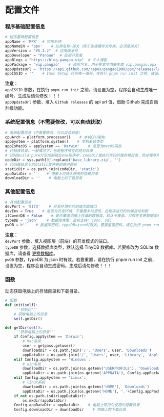 # 配置文件

### 程序基础配置信息

```Python
# 程序基础配置信息
appName = 'PPX'  # 应用名称
appNameEN = 'ppx'    # 应用名称-英文（用于生成缓存文件夹，必须是英文）
appVersion = "V5.3.2"  # 应用版本号
appDeveloper = "PanGao"  # 应用开发者
appBlogs = "https://blog.pangao.vip"  # 个人博客
appPackage = 'vip.pangao'    # 应用包名，用于在本地电脑生成 vip.pangao.ppx 唯一文件夹
appUpdateUrl = 'https://api.github.com/repos/pangao1990/ppx/releases/latest'    # 获取程序更新信息 https://api.github.com/repos/pangao1990/ppx/releases/latest
appISSID = ''    # Inno Setup 打包唯一编号。在执行 pnpm run init 之前，请设置为空，程序会自动生成唯一编号，生成后请勿修改！！！
```

**注意：**  
`appISSID` 参数，在执行 `pnpm run init` 之前，请设置为空，程序会自动生成唯一编号，生成后请勿修改！！！  
`appUpdateUrl` 参数，填入 `Github releases` 的 api url 值，借助 Github 完成自动升级功能。

### 系统配置信息（不需要修改，可以自动获取）

```Python
# 系统配置信息（不需要修改，可以自动获取）
cpuArch = platform.processor()    # 本机CPU架构
appSystem = platform.system()    # 本机系统类型
appIsMacOS = appSystem == 'Darwin'    # 是否为macOS系统
# 代码根目录，一般情况下，也是程序所在的绝对目录
#（但在build:pure打包成的独立exe程序中，codeDir是执行代码的缓存根目录，而非程序所在的绝对目录）
codeDir = sys.path[0].replace('base_library.zip', '')
# 代码根目录下的static文件夹的绝对路径
staticDir = os.path.join(codeDir, 'static')
appDataDir = ''    # 电脑上可持久使用的隐藏目录
downloadDir = ''    # 电脑上的下载目录
```

### 其他配置信息

```Python
# 其他配置信息
devPort = '5173'    # 开发环境中的前端页面端口
devEnv = True    # 是否为开发环境，不需要手动更改，在程序运行的时候自动判断
ifCoverDB = False    # 是否覆盖电脑上存储的数据库，默认不覆盖。只有在变更数据库密码或者数据库改动非常大，不得已的情况下才建议覆盖数据库
typeDB = 'json'    # 数据库类型，目前支持: json, sql
pwDB = b''    # 数据库密码，typeDB=json时有效。若要重置密码，请在执行 pnpm run init 之前，设置为空，程序会自动生成密码，生成后请勿修改！！！

```

**注意：**  
`devPort` 参数，填入视图层（前端）的开发模式的端口。  
`typeDB` 参数，选择数据库类型，默认选择 TinyDB 数据库。若要修改为 SQLite 数据库，请查看 [更换数据库](/guide/expert/db.md)。  
`pwDB` 参数，typeDB 为 json 时有效。若要重置，请在执行 pnpm run init 之前，设置为空，程序会自动生成密码，生成后请勿修改！！！

### 函数

动态获取电脑上的存储目录和下载目录。

```Python
# 函数
def init(self):
    '''初始化'''
    # 获取电脑上的目录
    self.getDir()

def getDir(self):
    '''获取电脑上的目录'''
    if Config.appSystem == 'Darwin':
        # Mac系统
        user = getpass.getuser()
        downloadDir = os.path.join('/', 'Users', user, 'Downloads')
        appDataDir = os.path.join('/', 'Users', user, 'Library', 'Application Support', Config.appPackage+'.'+Config.appNameEN)
    elif Config.appSystem == 'Windows':
        # win系统
        downloadDir = os.path.join(os.getenv('USERPROFILE'), 'Downloads')
        appDataDir = os.path.join(os.getenv('APPDATA'), Config.appPackage+'.'+Config.appNameEN)
    elif Config.appSystem == 'Linux':
        # linux系统
        downloadDir = os.path.join(os.getenv('HOME'), 'Downloads')
        appDataDir = os.path.join(os.getenv('HOME'), '.'+Config.appPackage+'.'+Config.appNameEN)
    if not os.path.isdir(appDataDir):
        os.mkdir(appDataDir)
    Config.appDataDir = appDataDir    # 电脑上可持久使用的隐藏目录
    Config.downloadDir = downloadDir    # 电脑上的下载目录
```
